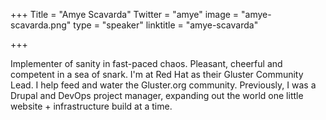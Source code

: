 +++
Title = "Amye Scavarda"
Twitter = "amye"
image = "amye-scavarda.png"
type = "speaker"
linktitle = "amye-scavarda"

+++

Implementer of sanity in fast-paced chaos. Pleasant, cheerful and competent in a sea of snark. I'm at Red Hat as their Gluster Community Lead. I help feed and water the Gluster.org community. Previously, I was a Drupal and DevOps project manager, expanding out the world one little website + infrastructure build at a time.
